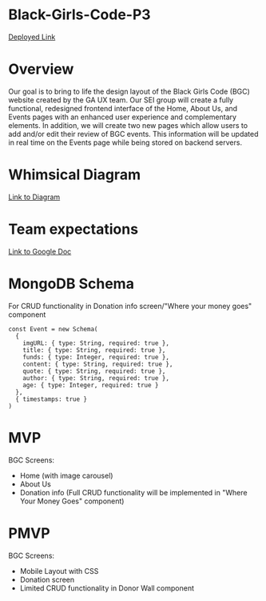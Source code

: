 # Black-Girls-Code-P3

[Deployed Link](https://blackgirlscodep3.netlify.app/)

# Overview
Our goal is to bring to life the design layout of the Black Girls Code (BGC) website created by the GA UX team. Our SEI group will create a fully functional, redesigned frontend interface of the Home, About Us, and Events pages with an enhanced user experience and complementary elements. In addition, we will create two new pages which allow users to add and/or edit their review of BGC events. This information will be updated in real time on the Events page while being stored on backend servers. 

# Whimsical Diagram

[Link to Diagram](https://whimsical.com/MsVKJDv1g2dHBPELTRqXay)

# Team expectations

[Link to Google Doc](https://docs.google.com/document/d/1LkQzTVNNa0z429dkOtN4aGk9bbcmO6NvVNjhyjP6p9c/edit?ts=5f3e78af)

# MongoDB Schema

For CRUD functionality in Donation info screen/"Where your money goes" component

```
const Event = new Schema(
  {
    imgURL: { type: String, required: true },
    title: { type: String, required: true },
    funds: { type: Integer, required: true },
    content: { type: String, required: true },
    quote: { type: String, required: true },
    author: { type: String, required: true },
    age: { type: Integer, required: true }
  },
  { timestamps: true }
)

```

# MVP

BGC Screens:
- Home (with image carousel)
- About Us
- Donation info (Full CRUD functionality will be implemented in "Where Your Money Goes" component)

# PMVP

BGC Screens:
- Mobile Layout with CSS
- Donation screen
- Limited CRUD functionality in Donor Wall component

